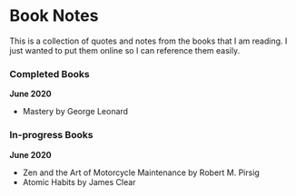 # Book Notes

This is a collection of quotes and notes from the books that I am reading.
I just wanted to put them online so I can reference them easily.

### Completed Books

**June 2020**
 - Mastery by George Leonard

### In-progress Books

**June 2020**
 - Zen and the Art of Motorcycle Maintenance by Robert M. Pirsig
 - Atomic Habits by James Clear
